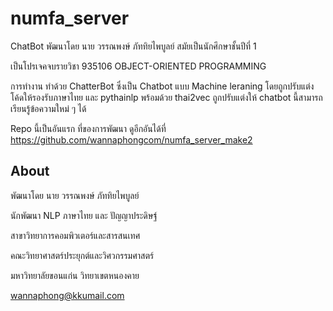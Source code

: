 # numfa_server

ChatBot พัฒนาโดย นาย วรรณพงษ์ ภัททิยไพบูลย์ สมัยเป็นนักศึกษาชั้นปีที่ 1

เป็นโปรเจคจบรายวิชา  935106 OBJECT-ORIENTED PROGRAMMING

การทำงาน ทำด้วย ChatterBot ซึ่งเป็น Chatbot แบบ Machine leraning โดยถูกปรับแต่งโค้ดให้รองรับภาษาไทย และ pythainlp พร้อมด้วย thai2vec ถูกปรับแต่งให้ chatbot นี้สามารถเรียนรู้ข้อความใหม่ ๆ ได้

Repo นี้เป็นอันแรก ที่ของการพัฒนา ดูอีกอันได้ที่ https://github.com/wannaphongcom/numfa_server_make2

## About
พัฒนาโดย นาย วรรณพงษ์ ภัททิยไพบูลย์

นักพัฒนา NLP ภาษาไทย และ ปัญญาประดิษฐ์

สาขาวิทยาการคอมพิวเตอร์และสารสนเทศ

คณะวิทยาศาสตร์ประยุกต์และวิศวกรรมศาสตร์

มหาวิทยาลัยขอนแก่น วิทยาเขตหนองคาย

wannaphong@kkumail.com
